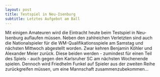 ```yaml
---
layout: post
title: Testspiel in Neu-Isenburg
subtitle: Letztes Aufgebot am Ball
---
```


Mit einigen Amateuren wird die Eintracht heute beim Testspiel in Neu-Isenburg auflaufen müssen. Neben den zahlreichen Verletzten sind auch die Nationalspieler für die WM-Qualifikationsspiele am Samstag und nächsten Mittwoch abgestellt worden. Zwar kehren Benjamin Köhler und Alexander Meier zurück. Diese beiden werden - zumindest für einen Teil des Spiels - auch gegen den Karlsruher SC am nächsten Wochenende spielen. Dennoch wird Friedhelm Funkel auf Spieler aus der zweiten Reihe zurückgreifen müssen, um eine Mannschaft zusammenzubekommen...


